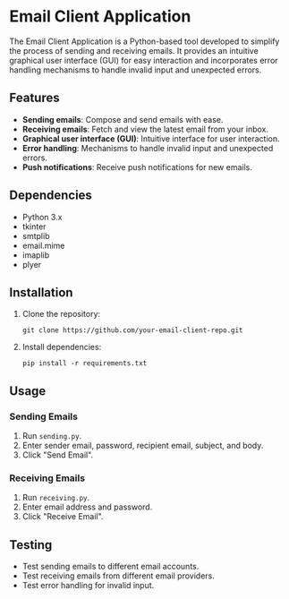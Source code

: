 
# Email Client Application

The Email Client Application is a Python-based tool developed to simplify the process of sending and receiving emails. It provides an intuitive graphical user interface (GUI) for easy interaction and incorporates error handling mechanisms to handle invalid input and unexpected errors.

## Features

- **Sending emails**: Compose and send emails with ease.
- **Receiving emails**: Fetch and view the latest email from your inbox.
- **Graphical user interface (GUI)**: Intuitive interface for user interaction.
- **Error handling**: Mechanisms to handle invalid input and unexpected errors.
- **Push notifications**: Receive push notifications for new emails.

## Dependencies

- Python 3.x
- tkinter
- smtplib
- email.mime
- imaplib
- plyer

## Installation

1. Clone the repository:
   ```
   git clone https://github.com/your-email-client-repo.git
   ```

2. Install dependencies:
   ```
   pip install -r requirements.txt
   ```

## Usage

### Sending Emails

1. Run `sending.py`.
2. Enter sender email, password, recipient email, subject, and body.
3. Click "Send Email".

### Receiving Emails

1. Run `receiving.py`.
2. Enter email address and password.
3. Click "Receive Email".

## Testing

- Test sending emails to different email accounts.
- Test receiving emails from different email providers.
- Test error handling for invalid input.
